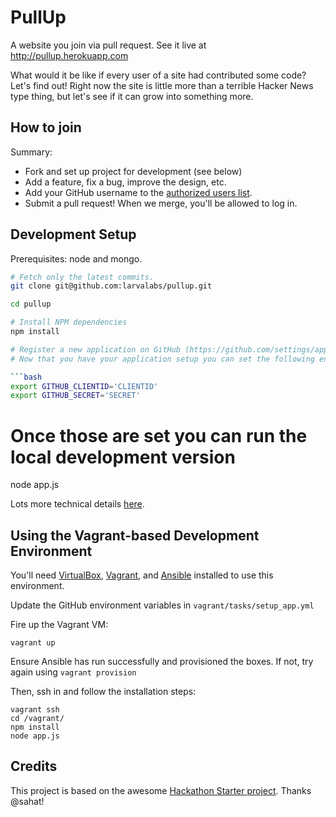 PullUp
======
A website you join via pull request. See it live at http://pullup.herokuapp.com

What would it be like if every user of a site had contributed some code? Let's find out! Right now the site is little more
than a terrible Hacker News type thing, but let's see if it can grow into something more.

How to join
-----------

Summary:
- Fork and set up project for development (see below)
- Add a feature, fix a bug, improve the design, etc.
- Add your GitHub username to the [authorized users list](https://github.com/larvalabs/pullup/blob/master/config/userlist.js).
- Submit a pull request! When we merge, you'll be allowed to log in.

Development Setup
---------------

Prerequisites: node and mongo.

```bash
# Fetch only the latest commits.
git clone git@github.com:larvalabs/pullup.git

cd pullup

# Install NPM dependencies
npm install

# Register a new application on GitHub (https://github.com/settings/applications) 
# Now that you have your application setup you can set the following environment variables:

```bash
export GITHUB_CLIENTID='CLIENTID'
export GITHUB_SECRET='SECRET'
```
# Once those are set you can run the local development version
node app.js


Lots more technical details [here](https://github.com/larvalabs/pullup/blob/master/hackathon-starter-readme.md).


Using the Vagrant-based Development Environment
-----------------------

You'll need [VirtualBox](https://www.virtualbox.org/wiki/Downloads), [Vagrant](http://www.vagrantup.com/downloads.html), and [Ansible](https://devopsu.com/guides/ansible-mac-osx.html) installed to use this environment.

Update the GitHub environment variables in `vagrant/tasks/setup_app.yml`

Fire up the Vagrant VM:
	
	vagrant up

Ensure Ansible has run successfully and provisioned the boxes.  If not, try again using `vagrant provision`

Then, ssh in and follow the installation steps:

	vagrant ssh
	cd /vagrant/
	npm install
	node app.js


Credits
-------

This project is based on the awesome [Hackathon Starter project](https://github.com/sahat/hackathon-starter). Thanks @sahat!